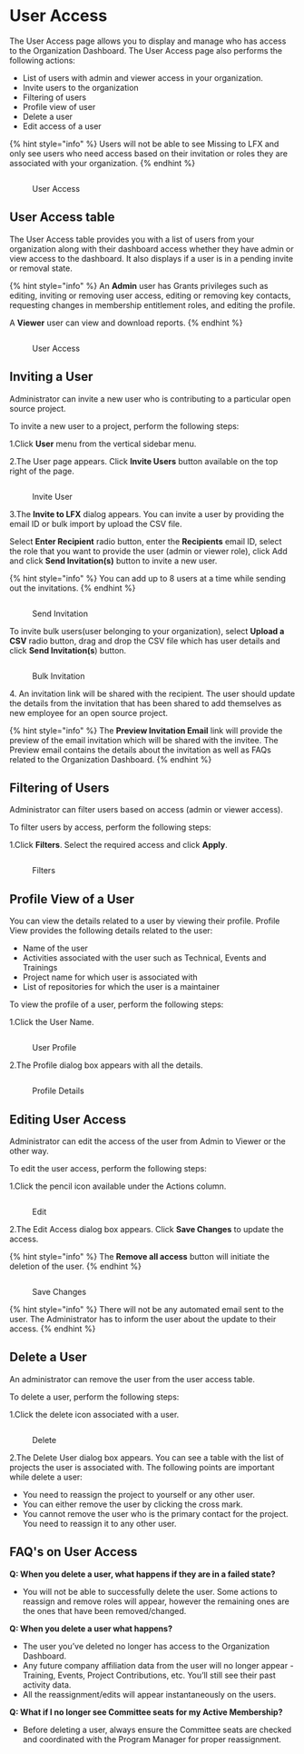 # User Access

The User Access page allows you to display and manage who has access to the Organization Dashboard. The User Access page also performs the following actions:

* List of users with admin and viewer access in your organization.&#x20;
* Invite users to the organization
* Filtering of users
* Profile view of user
* Delete a user
* Edit access of a user

{% hint style="info" %}
Users will not be able to see Missing to LFX and only see users who need access based on their invitation or roles they are associated with your organization.&#x20;
{% endhint %}

<figure><img src="../../.gitbook/assets/User access.png" alt=""><figcaption><p>User Access</p></figcaption></figure>

## User Access table

The User Access table provides you with a list of users from your organization along with their dashboard access whether they have admin or view access to the dashboard. It also displays if a user is in a pending invite or removal state.&#x20;

{% hint style="info" %}
An **Admin** user has Grants privileges such as editing, inviting or removing user access, editing or removing key contacts, requesting changes in membership entitlement roles, and editing the profile.

A **Viewer** user can view and download reports.
{% endhint %}

<figure><img src="../../.gitbook/assets/Admin viewer.png" alt=""><figcaption><p>User Access</p></figcaption></figure>

## Inviting a User

Administrator can invite a new user who is contributing to a particular open source project.&#x20;

To invite a new user to a project, perform the following steps:

1.Click **User** menu from the vertical sidebar menu.

2.The User page appears. Click **Invite Users** button available on the top right of the page.&#x20;

<figure><img src="../../.gitbook/assets/nvite User.png" alt=""><figcaption><p>Invite User </p></figcaption></figure>

3.The **Invite to LFX** dialog appears. You can invite a user  by providing the email ID or bulk import by upload the CSV file.&#x20;

Select **Enter Recipient** radio button, enter the **Recipients** email ID, select the role that you want to provide the user (admin or viewer role), click  Add and click **Send Invitation(s)** button to invite a new user.

{% hint style="info" %}
You can add up to 8 users at a time while sending out the invitations.&#x20;
{% endhint %}

<figure><img src="../../.gitbook/assets/Invite LFX.png" alt=""><figcaption><p>Send Invitation </p></figcaption></figure>

To invite bulk users(user belonging to your organization),  select **Upload a CSV** radio button, drag and drop the CSV file which has user details and click **Send Invitation(s**) button. &#x20;

<figure><img src="../../.gitbook/assets/CSV.png" alt=""><figcaption><p>Bulk Invitation</p></figcaption></figure>

4\. An invitation link will be shared with the recipient. The user should update the details from the invitation that has been shared to add themselves as new employee for an open source project.&#x20;

{% hint style="info" %}
The **Preview Invitation Email** link will provide the preview of the email invitation which will be shared with the invitee. The Preview email contains the details about the invitation as well as FAQs related to the Organization Dashboard.&#x20;
{% endhint %}

## Filtering of Users

Administrator can filter users based on access (admin or viewer access).&#x20;

To filter users by access, perform the following steps:

1.Click **Filters**.  Select the required access and click **Apply**.&#x20;

<figure><img src="../../.gitbook/assets/Filters (3).png" alt=""><figcaption><p>Filters</p></figcaption></figure>

## Profile View of a User

You can view the details related to a user by viewing their profile. Profile View provides the following details related to the user:

* Name of the user
* Activities associated with the user such as Technical, Events and Trainings&#x20;
* Project name for which user is associated with
* List of repositories for which the user is a maintainer &#x20;

To view the profile of a user, perform the following steps:

1.Click the User Name.

<figure><img src="../../.gitbook/assets/User name (2).png" alt=""><figcaption><p>User Profile </p></figcaption></figure>

2.The Profile dialog box appears with all the details.&#x20;

<figure><img src="../../.gitbook/assets/Details profile.gif" alt=""><figcaption><p>Profile Details </p></figcaption></figure>

## Editing User Access&#x20;

Administrator can edit the access of the user from Admin to Viewer or the other way.&#x20;

To edit the  user access, perform the following steps:

1.Click the pencil icon available under the Actions column.&#x20;

<figure><img src="../../.gitbook/assets/Act.png" alt=""><figcaption><p>Edit </p></figcaption></figure>

2.The Edit Access dialog box appears. Click **Save Changes** to update the access.&#x20;

{% hint style="info" %}
The **Remove all access** button will initiate the deletion of the  user.&#x20;
{% endhint %}

<figure><img src="../../.gitbook/assets/Edit access.png" alt=""><figcaption><p>Save Changes </p></figcaption></figure>

{% hint style="info" %}
There will not be any automated email sent to the user. The Administrator has to inform the user about the update to their access. &#x20;
{% endhint %}

## Delete a User&#x20;

An administrator can remove the user from the user access table.&#x20;

To delete a user, perform the following steps:

1.Click the delete icon associated with a user.&#x20;

<figure><img src="../../.gitbook/assets/Delete Use.png" alt=""><figcaption><p>Delete </p></figcaption></figure>

2.The Delete User dialog box appears. You can see a table with the list of projects the user is associated with. The following points are important while delete a user:

* You need to reassign the project to yourself or any other user. &#x20;
* You can either remove the user by clicking the cross mark.&#x20;
* You cannot remove the user who is the primary contact for the project. You need to reassign it to any other user.&#x20;



## FAQ's on User Access

**Q: When you delete a user, what happens if they are in a failed state?**

* You will not be able to successfully delete the user. Some actions to reassign and remove roles will appear, however the remaining ones are the ones that have been removed/changed.

**Q: When you delete a user what happens?**

* The user you’ve deleted no longer has access to the Organization Dashboard.
* Any future company affiliation data from the user will no longer appear - Training, Events, Project Contributions, etc. You’ll still see their past activity data.
* All the reassignment/edits will appear instantaneously on the users.

**Q: What if I no longer see Committee seats for my Active Membership?**

* Before deleting a user, always ensure the Committee seats are checked and coordinated with the Program Manager for proper reassignment.
